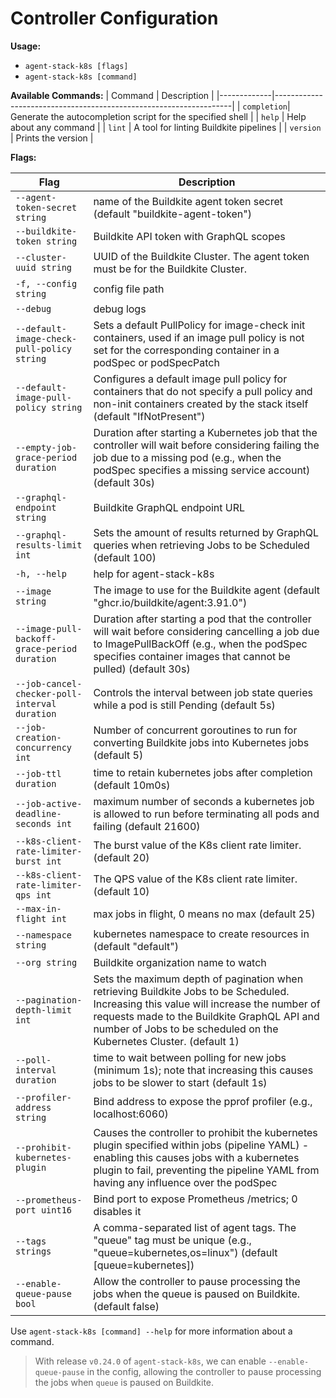 # Controller Configuration


**Usage:**
- `agent-stack-k8s [flags]`
- `agent-stack-k8s [command]`

**Available Commands:**
| Command     | Description                                                       |
|-------------|-------------------------------------------------------------------|
| `completion`| Generate the autocompletion script for the specified shell        |
| `help`      | Help about any command                                            |
| `lint`      | A tool for linting Buildkite pipelines                            |
| `version`   | Prints the version                                                |

**Flags:**

| Flag                                           | Description                                                                                                                                                                                                                                                                                                                   |
|------------------------------------------------|-------------------------------------------------------------------------------------------------------------------------------------------------------------------------------------------------------------------------------------------------------------------------------------------------------------------------------|
| `--agent-token-secret string`                  | name of the Buildkite agent token secret (default "buildkite-agent-token")                                                                                                                                                                                                                                                   |
| `--buildkite-token string`                     | Buildkite API token with GraphQL scopes                                                                                                                                                                                                                                                                                       |
| `--cluster-uuid string`                        | UUID of the Buildkite Cluster. The agent token must be for the Buildkite Cluster.                                                                                                                                                                                                                                             |
| `-f, --config string`                          | config file path                                                                                                                                                                                                                                                                                                              |
| `--debug`                                      | debug logs                                                                                                                                                                                                                                                                                                                    |
| `--default-image-check-pull-policy string`     | Sets a default PullPolicy for image-check init containers, used if an image pull policy is not set for the corresponding container in a podSpec or podSpecPatch                                                                                                                                                               |
| `--default-image-pull-policy string`           | Configures a default image pull policy for containers that do not specify a pull policy and non-init containers created by the stack itself (default "IfNotPresent")                                                                                                                                                          |
| `--empty-job-grace-period duration`            | Duration after starting a Kubernetes job that the controller will wait before considering failing the job due to a missing pod (e.g., when the podSpec specifies a missing service account) (default 30s)                                                                                                                     |
| `--graphql-endpoint string`                    | Buildkite GraphQL endpoint URL                                                                                                                                                                                                                                                                                                |
| `--graphql-results-limit int`                  | Sets the amount of results returned by GraphQL queries when retrieving Jobs to be Scheduled (default 100)                                                                                                                                                                                                                     |
| `-h, --help`                                   | help for agent-stack-k8s                                                                                                                                                                                                                                                                                                      |
| `--image string`                               | The image to use for the Buildkite agent (default "ghcr.io/buildkite/agent:3.91.0")                                                                                                                                                                                                                                           |
| `--image-pull-backoff-grace-period duration`   | Duration after starting a pod that the controller will wait before considering cancelling a job due to ImagePullBackOff (e.g., when the podSpec specifies container images that cannot be pulled) (default 30s)                                                                                                               |
| `--job-cancel-checker-poll-interval duration`  | Controls the interval between job state queries while a pod is still Pending (default 5s)                                                                                                                                                                                                                                     |
| `--job-creation-concurrency int`               | Number of concurrent goroutines to run for converting Buildkite jobs into Kubernetes jobs (default 5)                                                                                                                                                                                                                         |
| `--job-ttl duration`                           | time to retain kubernetes jobs after completion (default 10m0s)                                                                                                                                                                                                                                                               |
| `--job-active-deadline-seconds int`            | maximum number of seconds a kubernetes job is allowed to run before terminating all pods and failing (default 21600)                                                                                                                                                                                                          |
| `--k8s-client-rate-limiter-burst int`          | The burst value of the K8s client rate limiter. (default 20)                                                                                                                                                                                                                                                                  |
| `--k8s-client-rate-limiter-qps int`            | The QPS value of the K8s client rate limiter. (default 10)                                                                                                                                                                                                                                                                    |
| `--max-in-flight int`                          | max jobs in flight, 0 means no max (default 25)                                                                                                                                                                                                                                                                               |
| `--namespace string`                           | kubernetes namespace to create resources in (default "default")                                                                                                                                                                                                                                                               |
| `--org string`                                 | Buildkite organization name to watch                                                                                                                                                                                                                                                                                          |
| `--pagination-depth-limit int`                 | Sets the maximum depth of pagination when retrieving Buildkite Jobs to be Scheduled. Increasing this value will increase the number of requests made to the Buildkite GraphQL API and number of Jobs to be scheduled on the Kubernetes Cluster. (default 1)                                                                   |
| `--poll-interval duration`                     | time to wait between polling for new jobs (minimum 1s); note that increasing this causes jobs to be slower to start (default 1s)                                                                                                                                                                                              |
| `--profiler-address string`                    | Bind address to expose the pprof profiler (e.g., localhost:6060)                                                                                                                                                                                                                                                              |
| `--prohibit-kubernetes-plugin`                 | Causes the controller to prohibit the kubernetes plugin specified within jobs (pipeline YAML) - enabling this causes jobs with a kubernetes plugin to fail, preventing the pipeline YAML from having any influence over the podSpec                                                                                            |
| `--prometheus-port uint16`                     | Bind port to expose Prometheus /metrics; 0 disables it                                                                                                                                                                                                                                                                        |
| `--tags strings`                               | A comma-separated list of agent tags. The "queue" tag must be unique (e.g., "queue=kubernetes,os=linux") (default [queue=kubernetes])                                                                                                                                                                                         |
| `--enable-queue-pause bool`                    | Allow the controller to pause processing the jobs when the queue is paused on Buildkite. (default false)



Use `agent-stack-k8s [command] --help` for more information about a command.


> With release `v0.24.0` of `agent-stack-k8s`, we can enable `--enable-queue-pause` in the config, allowing the controller to pause processing the jobs when `queue` is paused on Buildkite.

